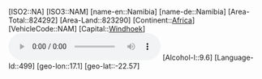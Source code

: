﻿---
location: [-22.57,17.1]
type: Country
tags:
- geo/Country

SpocWebEntityId: 26977
isDeleted: false
confidential: public

---
[ISO2::NA]
[ISO3::NAM]
[name-en::Namibia]
[name-de::Namibia]
[Area-Total::824292]
[Area-Land::823290]
[Continent::[Africa](geo/Continent/Africa.md)]
[VehicleCode::NAM]
[Capital::[Windhoek](geo/Continent/Africa/Namibia/Windhoek.md)]
![Anthem-Namibia](xLarge/National-Anthem/Anthem-Namibia.mp3)
[Alcohol-l::9.6]
[Language-Id::499]
[geo-lon::17.1]
[geo-lat::-22.57]

